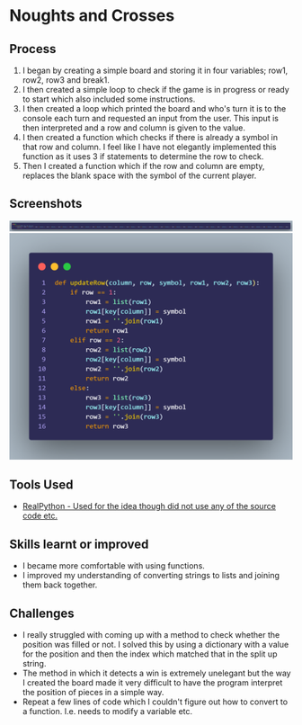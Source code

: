 # Noughts and Crosses

## Process
1. I began by creating a simple board and storing it in four variables; row1, row2, row3 and break1.
2. I then created a simple loop to check if the game is in progress or ready to start which also included some instructions.
3. I then created a loop which printed the board and who's turn it is to the console each turn and requested an input from the user. This input is then interpreted and a row and column is given to the value.
4. I then created a function which checks if there is already a symbol in that row and column. I feel like I have not elegantly implemented this function as it uses 3 if statements to determine the row to check.
5. Then I created a function which if the row and column are empty, replaces the blank space with the symbol of the current player.

## Screenshots
![Inefficient function which detects if there is a win.](./screenshots/InefficientFunction.png)
![Another unelegant solution to update rows, similar method used to check for empty positions](./screenshots/UpdateRowFunction.png)

## Tools Used
- [RealPython - Used for the idea though did not use any of the source code etc.](https://realpython.com/tic-tac-toe-python/#step-2-set-up-the-tic-tac-toe-game-logic-in-python)

## Skills learnt or improved
- I became more comfortable with using functions.
- I improved my understanding of converting strings to lists and joining them back together.

## Challenges
- I really struggled with coming up with a method to check whether the position was filled or not. I solved this by using a dictionary with a value for the position and then the index which matched that in the split up string.
- The method in which it detects a win is extremely unelegant but the way I created the board made it very difficult to have the program interpret the position of pieces in a simple way. 
- Repeat a few lines of code which I couldn't figure out how to convert to a function. I.e. needs to modify a variable etc.